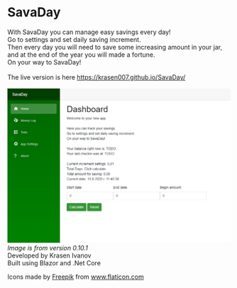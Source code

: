 # SavaDay

With SavaDay you can manage easy savings every day!
<br />
Go to settings and set daily saving increment.
<br />
Then every day you will need to save some increasing amount in your jar, and at the end of the year you will made a fortune.
<br />
On your way to SavaDay!
<br />
<br />
The live version is here <a href="https://krasen007.github.io/SavaDay/">https://krasen007.github.io/SavaDay/</a><br />
<br />
<img src="ver-0.10.1.png"><br />
<i>Image is from version 0.10.1</i>
<br />
Developed by Krasen Ivanov<br />
Built using Blazor and .Net Core<br />

<div>Icons made by <a href="http://www.freepik.com/" title="Freepik">Freepik</a> from <a href="https://www.flaticon.com/" title="Flaticon">www.flaticon.com</a></div>